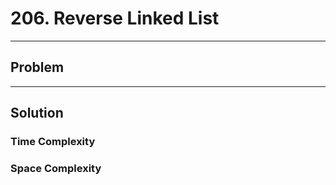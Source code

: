 # 206. Reverse Linked List

---

## Problem

---

## Solution

### Time Complexity

### Space Complexity